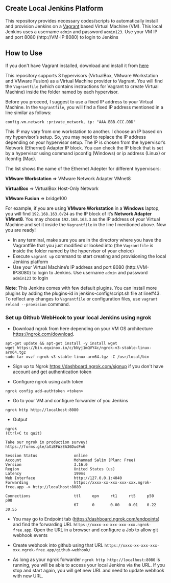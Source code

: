 ## Create Local Jenkins Platform
This repository provides necessary codes/scripts to automatically install and provision Jenkins on a [Vagrant](https://developer.hashicorp.com/vagrant) based Virtual Machine (VM). This local Jenkins uses a username `admin` and password `admin123`. Use your VM IP and port 8080 (http://VM-IP:8080) to login to Jenkins

## How to Use
If you don't have Vagrant installed, download and install it from [here](https://developer.hashicorp.com/vagrant/install)

This repository supports 3 hypervisors (VirtualBox, VMware Workstation and VMware Fusion) as a Virtual Machine provider to Vagrant. You will find the `Vagrantfile` (which contains instructions for Vagrant to create Virtual Machine) inside the folder named by each hypervisor.

Before you proceed, I suggest to use a fixed IP address to your Virtual Machine. In the `Vagrantfile`, you will find a fixed IP address mentioned in a line similar as follows:

```
config.vm.network :private_network, ip: "AAA.BBB.CCC.DDD"
```

This IP may vary from one workstation to another. I choose an IP based on my hypervisor’s setup. So, you may need to replace the IP address depending on your hypervisor setup. The IP is chosen from the hypervisor’s Network (Ethernet) Adapter IP block. You can check the IP block that is set by a hypervisor using command ipconfig (Windows) or ip address (Linux) or ifconfig (Mac).

The list shows the name of the Ethernet Adepter for different hypervisors:

**VMware Workstation** => VMware Network Adapter VMnet8

**VirtualBox** => VirtualBox Host-Only Network

**VMware Fusion** => bridge100

For example, if you are using **VMware Workstation** in a **Windows** laptop, you will find `192.168.163.0/24` as the IP block of it’s **Network Adapter VMnet8**. You may choose `192.168.163.3` as the IP address of your Virtual Machine and set it inside the `Vagrantfile` in the line I mentioned above. Now you are ready!

- In any terminal, make sure you are in the directory where you have the Vagrantfile that you just modified or looked into (the `Vagrantfile` is inside the folder named by the hypervisor of your choice)
- Execute `vagrant up` command to start creating and provisioning the local Jenkins platform
- Use your Virtual Machine’s IP address and port 8080 (http://VM-IP:8080) to login to Jenkins. Use username `admin` and password `admin123` to login

**Note**: This Jenkins comes with few default plugins. You can install more plugins by adding the plugins-id in jenkins-config/script.sh file at line#43. To reflect any changes to `Vagrantfile` or configuration files, use `vagrant reload --provision` command.


### Set up Github WebHook to your local Jenkins using ngrok
- Download ngrok from here depending on your VM OS architecture https://ngrok.com/download.
```
apt-get update && apt-get install -y install wget
wget https://bin.equinox.io/c/bNyj1mQVY4c/ngrok-v3-stable-linux-arm64.tgz
sudo tar xvzf ngrok-v3-stable-linux-arm64.tgz -C /usr/local/bin
```

- Sign up to Ngrok https://dashboard.ngrok.com/signup if you don't have account and get authentication token

- Configure ngrok using auth token
```
ngrok config add-authtoken <token>
```

- Go to your VM and configure forwarder of you Jenkins
```
ngrok http http://localhost:8080
```

- Output
```
ngrok                                                                                                                                 (Ctrl+C to quit)

Take our ngrok in production survey! https://forms.gle/aXiBFWzEA36DudFn6

Session Status                online
Account                       Mohammad Salim (Plan: Free)
Version                       3.16.0
Region                        United States (us)
Latency                       199ms
Web Interface                 http://127.0.0.1:4040
Forwarding                    https://xxxx-xx-xxx-xxx-xxx.ngrok-free.app -> http://localhost:8080

Connections                   ttl     opn     rt1     rt5     p50     p90
                              67      0       0.00    0.01    0.22    30.55
```

- You may go to Endpoint tab (https://dashboard.ngrok.com/endpoints) and find the forwarding URL `https://xxxx-xx-xxx-xxx-xxx.ngrok-free.app`. Open the URL in a browser and configure a Job to allow git webhook events

- Create webhook into github using that URL `https://xxxx-xx-xxx-xxx-xxx.ngrok-free.app/github-webhook/`

- As long as your ngrok forwarder `ngrok http http://localhost:8080` is running, you will be able to access your local Jenkins via the URL. If you stop and start again, you will get new URL and need to update webhook with new URL.
